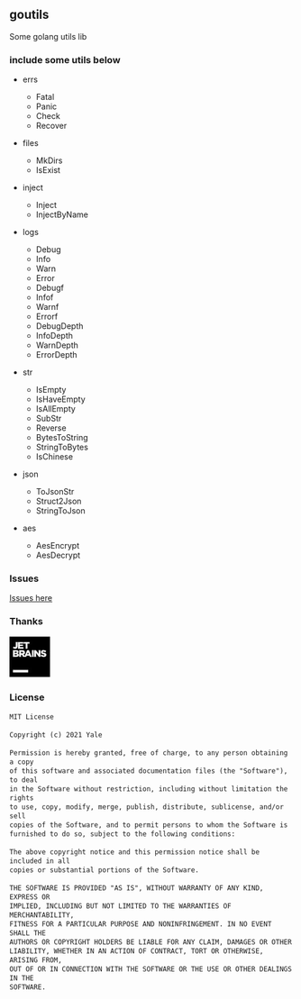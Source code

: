 ## goutils

Some golang utils lib

### include some utils below

- errs
  - Fatal
  - Panic
  - Check
  - Recover  
    
- files
  - MkDirs
  - IsExist  
    
- inject
  - Inject
  - InjectByName
    
- logs
  - Debug
  - Info
  - Warn
  - Error
  - Debugf
  - Infof
  - Warnf
  - Errorf
  - DebugDepth
  - InfoDepth
  - WarnDepth
  - ErrorDepth
    
- str
  - IsEmpty
  - IsHaveEmpty
  - IsAllEmpty
  - SubStr
  - Reverse
  - BytesToString
  - StringToBytes
  - IsChinese
  
- json
  - ToJsonStr
  - Struct2Json
  - StringToJson
- aes
  - AesEncrypt
  - AesDecrypt

### Issues

 [Issues here](https://github.com/yale8848/goutils/issues)


### Thanks

[![JetBrains](doc/jetbrains.jpg)](https://www.jetbrains.com/?from=YaleRen)

### License

```
MIT License

Copyright (c) 2021 Yale

Permission is hereby granted, free of charge, to any person obtaining a copy
of this software and associated documentation files (the "Software"), to deal
in the Software without restriction, including without limitation the rights
to use, copy, modify, merge, publish, distribute, sublicense, and/or sell
copies of the Software, and to permit persons to whom the Software is
furnished to do so, subject to the following conditions:

The above copyright notice and this permission notice shall be included in all
copies or substantial portions of the Software.

THE SOFTWARE IS PROVIDED "AS IS", WITHOUT WARRANTY OF ANY KIND, EXPRESS OR
IMPLIED, INCLUDING BUT NOT LIMITED TO THE WARRANTIES OF MERCHANTABILITY,
FITNESS FOR A PARTICULAR PURPOSE AND NONINFRINGEMENT. IN NO EVENT SHALL THE
AUTHORS OR COPYRIGHT HOLDERS BE LIABLE FOR ANY CLAIM, DAMAGES OR OTHER
LIABILITY, WHETHER IN AN ACTION OF CONTRACT, TORT OR OTHERWISE, ARISING FROM,
OUT OF OR IN CONNECTION WITH THE SOFTWARE OR THE USE OR OTHER DEALINGS IN THE
SOFTWARE.
```